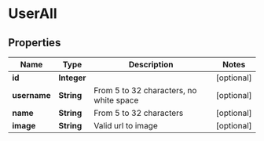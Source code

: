 

# UserAll


## Properties

| Name | Type | Description | Notes |
|------------ | ------------- | ------------- | -------------|
|**id** | **Integer** |  |  [optional] |
|**username** | **String** | From 5 to 32 characters, no white space |  [optional] |
|**name** | **String** | From 5 to 32 characters |  [optional] |
|**image** | **String** | Valid url to image |  [optional] |



